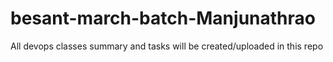 # besant-march-batch-Manjunathrao
All devops classes summary and tasks will be created/uploaded in this repo
